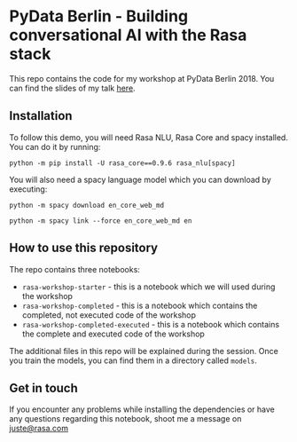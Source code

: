 # PyData Berlin - Building conversational AI with the Rasa stack

This repo contains the code for my workshop at PyData Berlin 2018. You can find the slides of my talk [here](https://www.slideshare.net/JustinaPetraityt/deprecating-the-state-machine-building-conversational-ai-with-the-rasa-stack).

## Installation

To follow this demo, you will need Rasa NLU, Rasa Core and spacy installed. You can do it by running:

`python -m pip install -U rasa_core==0.9.6 rasa_nlu[spacy]`

You will also need a spacy language model which you can download by executing:

`python -m spacy download en_core_web_md`

`python -m spacy link --force en_core_web_md en`

## How to use this repository

The repo contains three notebooks:
- `rasa-workshop-starter` - this is a notebook which we will used during the workshop
- `rasa-workshop-completed` - this is a notebook which contains the completed, not executed code of the workshop
- `rasa-workshop-completed-executed` - this is a notebook which contains the complete and executed code of the workshop

The additional files in this repo will be explained during the session. Once you train the models, you can find them in a directory called `models`.

## Get in touch

If you encounter any problems while installing the dependencies or have any questions regarding this notebook, shoot me a message on juste@rasa.com
